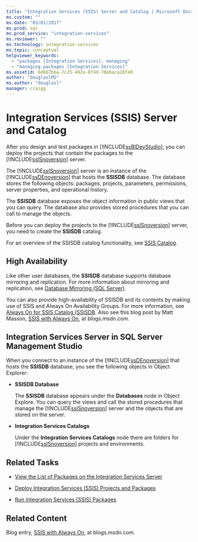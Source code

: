 ```yaml
---
title: "Integration Services (SSIS) Server and Catalog | Microsoft Docs"
ms.custom: ""
ms.date: "03/01/2017"
ms.prod: sql
ms.prod_service: "integration-services"
ms.reviewer: ""
ms.technology: integration-services
ms.topic: conceptual
helpviewer_keywords: 
  - "packages [Integration Services], managing"
  - "managing packages [Integration Services]"
ms.assetid: 6d667bba-7c25-492a-8f4d-70ebaca28f40
author: "douglaslMS"
ms.author: "douglasl"
manager: craigg
---
```

# Integration Services (SSIS) Server and Catalog
  After you design and test packages in [!INCLUDE[ssBIDevStudio](../../includes/ssbidevstudio-md.md)], you can deploy the projects that contain the packages to the [!INCLUDE[ssISnoversion](../../includes/ssisnoversion-md.md)] server.  
  
 The [!INCLUDE[ssISnoversion](../../includes/ssisnoversion-md.md)] server is an instance of the [!INCLUDE[ssDEnoversion](../../includes/ssdenoversion-md.md)] that hosts the **SSISDB** database. The database stores the following objects: packages, projects, parameters, permissions, server properties, and operational history.  
  
 The **SSISDB** database exposes the object information in public views that you can query. The database also provides stored procedures that you can call to manage the objects.  
  
 Before you can deploy the projects to the [!INCLUDE[ssISnoversion](../../includes/ssisnoversion-md.md)] server, you need to create the **SSISDB** catalog.  
  
 For an overview of the SSISDB catalog functionality, see [SSIS Catalog](../../integration-services/catalog/ssis-catalog.md).  
  
## High Availability  
 Like other user databases, the **SSISDB** database supports database mirroring and replication. For more information about mirroring and replication, see [Database Mirroring &#40;SQL Server&#41;](../../database-engine/database-mirroring/database-mirroring-sql-server.md).  
  
 You can also provide high-availability of SSISDB and its contents by making use of SSIS and Always On Availability Groups. For more information, see [Always On for SSIS Catalog (SSISDB](ssis-catalog.md#always-on-for-ssis-catalog-ssisdb). Also see this blog post by Matt Masson, [SSIS with Always On](http://go.microsoft.com/fwlink/?LinkId=255873), at blogs.msdn.com.  
  
##  <a name="ssms"></a> Integration Services Server in SQL Server Management Studio  
 When you connect to an instance of the [!INCLUDE[ssDEnoversion](../../includes/ssdenoversion-md.md)] that hosts the **SSISDB** database, you see the following objects in Object Explorer:  
  
-   **SSISDB Database**  
  
     The **SSISDB** database appears under the **Databases** node in Object Explore. You can query the views and call the stored procedures that manage the [!INCLUDE[ssISnoversion](../../includes/ssisnoversion-md.md)] server and the objects that are stored on the server.  
  
-   **Integration Services Catalogs**  
  
     Under the **Integration Services Catalogs** node there are folders for [!INCLUDE[ssISnoversion](../../includes/ssisnoversion-md.md)] projects and environments.  
  
## Related Tasks  
  
-   [View the List of Packages on the Integration Services Server](../../integration-services/catalog/view-the-list-of-packages-on-the-integration-services-server.md)  
  
-   [Deploy Integration Services (SSIS) Projects and Packages](../../integration-services/packages/deploy-integration-services-ssis-projects-and-packages.md)  
  
-   [Run Integration Services (SSIS) Packages](../../integration-services/packages/run-integration-services-ssis-packages.md)  
  
## Related Content  
 Blog entry, [SSIS with Always On](http://go.microsoft.com/fwlink/?LinkId=255873), at blogs.msdn.com.  
  
  
